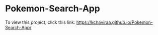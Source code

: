 # Pokemon-Search-App
To view this project, click this link: 
https://kchaviraa.github.io/Pokemon-Search-App/
